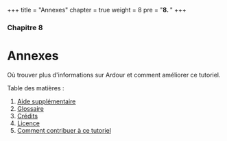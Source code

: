 +++
title = "Annexes"
chapter = true
weight = 8
pre = "<b>8. </b>"
+++

### Chapitre 8
# Annexes

Où trouver plus d'informations sur Ardour et comment améliorer ce tutoriel.

Table des matières :

1. [Aide supplémentaire](further-help/)
2. [Glossaire](glossary/)
3. [Crédits](credits/)
4. [Licence](licence/)
5. [Comment contribuer à ce tutoriel](how-to-contribute/)